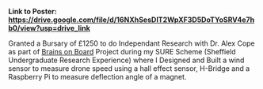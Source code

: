 **Link to Poster: https://drive.google.com/file/d/16NXhSesDIT2WpXF3D5DoTYoSRV4e7hb0/view?usp=drive_link**


Granted a Bursary of £1250 to do Independant Research with Dr. Alex Cope as part of [Brains on Board](https://brainsonboard.co.uk/) Project during my SURE Scheme (Sheffield Undergraduate Research Experience) where I Designed and Built a wind sensor to measure drone speed using a hall effect sensor, H-Bridge and a Raspberry Pi to measure deflection angle of a magnet.
